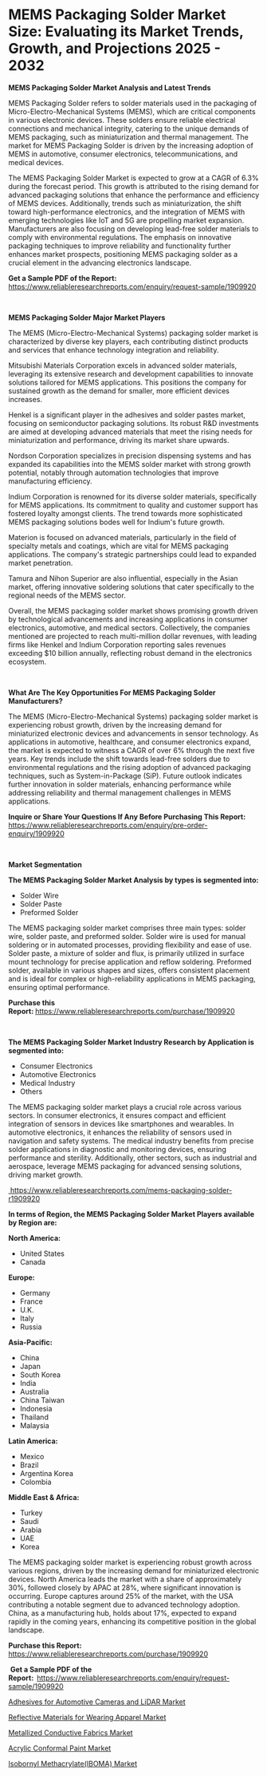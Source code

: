 <p><h1>MEMS Packaging Solder Market Size: Evaluating its Market Trends, Growth, and Projections 2025 - 2032</h1></p><p><strong>MEMS Packaging Solder Market Analysis and Latest Trends</strong></p>
<p><p>MEMS Packaging Solder refers to solder materials used in the packaging of Micro-Electro-Mechanical Systems (MEMS), which are critical components in various electronic devices. These solders ensure reliable electrical connections and mechanical integrity, catering to the unique demands of MEMS packaging, such as miniaturization and thermal management. The market for MEMS Packaging Solder is driven by the increasing adoption of MEMS in automotive, consumer electronics, telecommunications, and medical devices.</p><p>The MEMS Packaging Solder Market is expected to grow at a CAGR of 6.3% during the forecast period. This growth is attributed to the rising demand for advanced packaging solutions that enhance the performance and efficiency of MEMS devices. Additionally, trends such as miniaturization, the shift toward high-performance electronics, and the integration of MEMS with emerging technologies like IoT and 5G are propelling market expansion. Manufacturers are also focusing on developing lead-free solder materials to comply with environmental regulations. The emphasis on innovative packaging techniques to improve reliability and functionality further enhances market prospects, positioning MEMS packaging solder as a crucial element in the advancing electronics landscape.</p></p>
<p><strong>Get a Sample PDF of the Report:&nbsp;</strong> <a href="https://www.reliableresearchreports.com/enquiry/request-sample/1909920?utm_campaign=33&utm_medium=2&utm_source=Github&utm_content=ia&utm_term=03042025&utm_id=mems-packaging-solder">https://www.reliableresearchreports.com/enquiry/request-sample/1909920</a></p>
<p>&nbsp;</p>
<p><strong>MEMS Packaging Solder Major Market Players</strong></p>
<p><p>The MEMS (Micro-Electro-Mechanical Systems) packaging solder market is characterized by diverse key players, each contributing distinct products and services that enhance technology integration and reliability. </p><p>Mitsubishi Materials Corporation excels in advanced solder materials, leveraging its extensive research and development capabilities to innovate solutions tailored for MEMS applications. This positions the company for sustained growth as the demand for smaller, more efficient devices increases.</p><p>Henkel is a significant player in the adhesives and solder pastes market, focusing on semiconductor packaging solutions. Its robust R&D investments are aimed at developing advanced materials that meet the rising needs for miniaturization and performance, driving its market share upwards.</p><p>Nordson Corporation specializes in precision dispensing systems and has expanded its capabilities into the MEMS solder market with strong growth potential, notably through automation technologies that improve manufacturing efficiency.</p><p>Indium Corporation is renowned for its diverse solder materials, specifically for MEMS applications. Its commitment to quality and customer support has fostered loyalty amongst clients. The trend towards more sophisticated MEMS packaging solutions bodes well for Indium's future growth.</p><p>Materion is focused on advanced materials, particularly in the field of specialty metals and coatings, which are vital for MEMS packaging applications. The company's strategic partnerships could lead to expanded market penetration.</p><p>Tamura and Nihon Superior are also influential, especially in the Asian market, offering innovative soldering solutions that cater specifically to the regional needs of the MEMS sector.</p><p>Overall, the MEMS packaging solder market shows promising growth driven by technological advancements and increasing applications in consumer electronics, automotive, and medical sectors. Collectively, the companies mentioned are projected to reach multi-million dollar revenues, with leading firms like Henkel and Indium Corporation reporting sales revenues exceeding $10 billion annually, reflecting robust demand in the electronics ecosystem.</p></p>
<p>&nbsp;</p>
<p><strong>What Are The Key Opportunities For MEMS Packaging Solder Manufacturers?</strong></p>
<p><p>The MEMS (Micro-Electro-Mechanical Systems) packaging solder market is experiencing robust growth, driven by the increasing demand for miniaturized electronic devices and advancements in sensor technology. As applications in automotive, healthcare, and consumer electronics expand, the market is expected to witness a CAGR of over 6% through the next five years. Key trends include the shift towards lead-free solders due to environmental regulations and the rising adoption of advanced packaging techniques, such as System-in-Package (SiP). Future outlook indicates further innovation in solder materials, enhancing performance while addressing reliability and thermal management challenges in MEMS applications.</p></p>
<p><strong>Inquire or Share Your Questions If Any Before Purchasing This Report:</strong> <a href="https://www.reliableresearchreports.com/enquiry/pre-order-enquiry/1909920?utm_campaign=33&utm_medium=2&utm_source=Github&utm_content=ia&utm_term=03042025&utm_id=mems-packaging-solder">https://www.reliableresearchreports.com/enquiry/pre-order-enquiry/1909920</a></p>
<p>&nbsp;</p>
<p><strong>Market Segmentation</strong></p>
<p><strong>The MEMS Packaging Solder Market Analysis by types is segmented into:</strong></p>
<p><ul><li>Solder Wire</li><li>Solder Paste</li><li>Preformed Solder</li></ul></p>
<p><p>The MEMS packaging solder market comprises three main types: solder wire, solder paste, and preformed solder. Solder wire is used for manual soldering or in automated processes, providing flexibility and ease of use. Solder paste, a mixture of solder and flux, is primarily utilized in surface mount technology for precise application and reflow soldering. Preformed solder, available in various shapes and sizes, offers consistent placement and is ideal for complex or high-reliability applications in MEMS packaging, ensuring optimal performance.</p></p>
<p><strong>Purchase this Report:&nbsp;</strong><a href="https://www.reliableresearchreports.com/purchase/1909920?utm_campaign=33&utm_medium=2&utm_source=Github&utm_content=ia&utm_term=03042025&utm_id=mems-packaging-solder">https://www.reliableresearchreports.com/purchase/1909920</a></p>
<p>&nbsp;</p>
<p><strong>The MEMS Packaging Solder Market Industry Research by Application is segmented into:</strong></p>
<p><ul><li>Consumer Electronics</li><li>Automotive Electronics</li><li>Medical Industry</li><li>Others</li></ul></p>
<p><p>The MEMS packaging solder market plays a crucial role across various sectors. In consumer electronics, it ensures compact and efficient integration of sensors in devices like smartphones and wearables. In automotive electronics, it enhances the reliability of sensors used in navigation and safety systems. The medical industry benefits from precise solder applications in diagnostic and monitoring devices, ensuring performance and sterility. Additionally, other sectors, such as industrial and aerospace, leverage MEMS packaging for advanced sensing solutions, driving market growth.</p></p>
<p><a href="https://www.reliableresearchreports.com/mems-packaging-solder-r1909920?utm_campaign=33&utm_medium=2&utm_source=Github&utm_content=ia&utm_term=03042025&utm_id=mems-packaging-solder">&nbsp;https://www.reliableresearchreports.com/mems-packaging-solder-r1909920</a></p>
<p><strong>In terms of Region, the MEMS Packaging Solder Market Players available by Region are:</strong></p>
<p>
    <p> <strong> North America: </strong>
        <ul>
            <li>United States</li>
            <li>Canada</li>
        </ul>
        </p> 
    <p> <strong> Europe: </strong>
        <ul>
            <li>Germany</li>
            <li>France</li>
            <li>U.K.</li>
            <li>Italy</li>
            <li>Russia</li>
        </ul>
        </p> 
    <p> <strong> Asia-Pacific: </strong>
        <ul>
            <li>China</li>
            <li>Japan</li>
            <li>South Korea</li>
            <li>India</li>
            <li>Australia</li>
            <li>China Taiwan</li>
            <li>Indonesia</li>
            <li>Thailand</li>
            <li>Malaysia</li>
        </ul>
        </p> 
    <p> <strong> Latin America: </strong>
        <ul>
            <li>Mexico</li>
            <li>Brazil</li>
            <li>Argentina Korea</li>
            <li>Colombia</li>
        </ul>
        </p> 
    <p> <strong> Middle East & Africa: </strong>
        <ul>
            <li>Turkey</li>
            <li>Saudi</li>
            <li>Arabia</li>
            <li>UAE</li>
            <li>Korea</li>
        </ul>
    </p>
    </p>
<p><p>The MEMS packaging solder market is experiencing robust growth across various regions, driven by the increasing demand for miniaturized electronic devices. North America leads the market with a share of approximately 30%, followed closely by APAC at 28%, where significant innovation is occurring. Europe captures around 25% of the market, with the USA contributing a notable segment due to advanced technology adoption. China, as a manufacturing hub, holds about 17%, expected to expand rapidly in the coming years, enhancing its competitive position in the global landscape.</p></p>
<p><strong>Purchase this Report: </strong><a href="https://www.reliableresearchreports.com/purchase/1909920?utm_campaign=33&utm_medium=2&utm_source=Github&utm_content=ia&utm_term=03042025&utm_id=mems-packaging-solder">https://www.reliableresearchreports.com/purchase/1909920</a></p>
<p>&nbsp;<strong>Get a Sample PDF of the Report:&nbsp;&nbsp;</strong><a href="https://www.reliableresearchreports.com/enquiry/request-sample/1909920?utm_campaign=33&utm_medium=2&utm_source=Github&utm_content=ia&utm_term=03042025&utm_id=mems-packaging-solder">https://www.reliableresearchreports.com/enquiry/request-sample/1909920</a></p>
<p><strong></strong></p>
<p><p><a href="https://github.com/ElviraLeka1962/Market-Research-Report-List-1/blob/main/adhesives-for-automotive-cameras-and-lidar-market.md?utm_campaign=33&utm_medium=2&utm_source=Github&utm_content=ia&utm_term=03042025&utm_id=mems-packaging-solder">Adhesives for Automotive Cameras and LiDAR Market</a></p><p><a href="https://github.com/osbornrdaflalo/Market-Research-Report-List-1/blob/main/reflective-materials-for-wearing-apparel-market.md?utm_campaign=33&utm_medium=2&utm_source=Github&utm_content=ia&utm_term=03042025&utm_id=mems-packaging-solder">Reflective Materials for Wearing Apparel Market</a></p><p><a href="https://github.com/lateshab69/Market-Research-Report-List-1/blob/main/metallized-conductive-fabrics-market.md?utm_campaign=33&utm_medium=2&utm_source=Github&utm_content=ia&utm_term=03042025&utm_id=mems-packaging-solder">Metallized Conductive Fabrics Market</a></p><p><a href="https://github.com/darenph8er/Market-Research-Report-List-1/blob/main/acrylic-conformal-paint-market.md?utm_campaign=33&utm_medium=2&utm_source=Github&utm_content=ia&utm_term=03042025&utm_id=mems-packaging-solder">Acrylic Conformal Paint Market</a></p><p><a href="https://github.com/rosalinebhakta48/Market-Research-Report-List-1/blob/main/isobornyl-methacrylateiboma-market.md?utm_campaign=33&utm_medium=2&utm_source=Github&utm_content=ia&utm_term=03042025&utm_id=mems-packaging-solder">Isobornyl Methacrylate(IBOMA) Market</a></p></p>